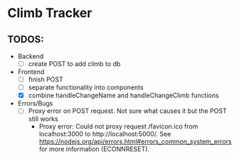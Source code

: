 # Climb Tracker

## TODOS:

* Backend
  - [ ] create POST to add climb to db

* Frontend
  - [ ] finish POST
  - [ ] separate functionality into components
  - [x] combine handleChangeName and handleChangeClimb functions

* Errors/Bugs
  - [ ] Proxy error on POST request.  Not sure what causes it but the POST still works
    - Proxy error: Could not proxy request /favicon.ico from localhost:3000 to http://localhost:5000/.
See https://nodejs.org/api/errors.html#errors_common_system_errors for more information (ECONNRESET).